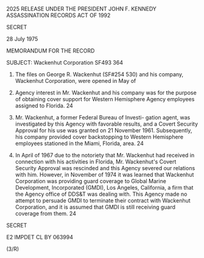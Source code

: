 2025 RELEASE UNDER THE PRESIDENT JOHN F. KENNEDY ASSASSINATION RECORDS ACT OF 1992

SECRET

28 July 1975

MEMORANDUM FOR THE RECORD

SUBJECT: Wackenhut Corporation
         SF493 364

1.  The files on George R. Wackenhut (SF#254 530) and
his company, Wackenhut Corporation, were opened in May of
1960. Agency interest in Mr. Wackenhut and his company was
for the purpose of obtaining cover support for Western
Hemisphere Agency employees assigned to Florida.
 24

2.  Mr. Wackenhut, a former Federal Bureau of Investi-
gation agent, was investigated by this Agency with favorable
results, and a Covert Security Approval for his use was
granted on 21 November 1961. Subsequently, his company
provided cover backstopping to Western Hemisphere employees
stationed in the Miami, Florida, area.
24

3. In April of 1967 due to the notoriety that
Mr. Wackenhut had received in connection with his activities
in Florida, Mr. Wackenhut's Covert Security Approval was
rescinded and this Agency severed our relations with him.
However, in November of 1974 it was learned that Wackenhut
Corporation was providing guard coverage to Global Marine
Development, Incorporated (GMDI), Los Angeles, California,
a firm that the Agency office of DDS&T was dealing with.
This Agency made no attempt to persuade GMDI to terminate
their contract with Wackenhut Corporation, and it is assumed
that GMDI is still receiving guard coverage from them.
24

SECRET

E2 IMPDET
CL BY 063994

(3/R)
